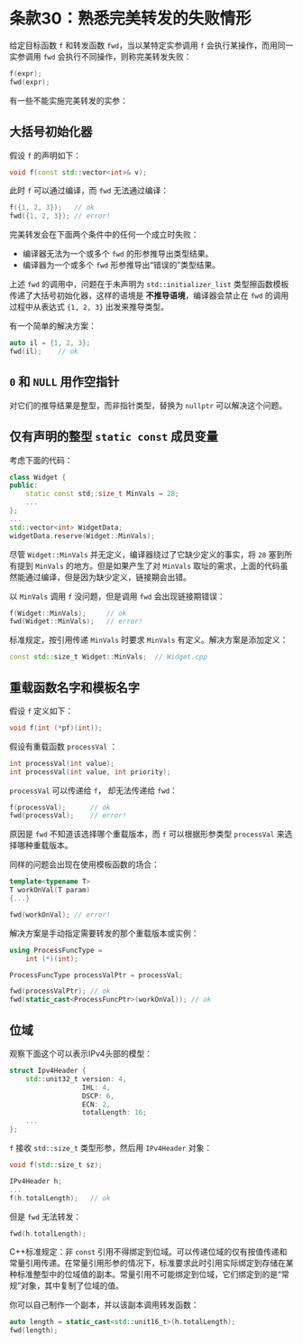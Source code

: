# 条款30：熟悉完美转发的失败情形

给定目标函数 `f` 和转发函数 `fwd`，当以某特定实参调用 `f` 会执行某操作，而用同一实参调用 `fwd` 会执行不同操作，则称完美转发失败：

```cpp
f(expr);
fwd(expr);
```

有一些不能实施完美转发的实参：

## 大括号初始化器

假设 `f` 的声明如下：

```cpp
void f(const std::vector<int>& v);
```

此时 `f` 可以通过编译，而 `fwd` 无法通过编译：

```cpp
f({1, 2, 3});   // ok
fwd({1, 2, 3}); // error!
```

完美转发会在下面两个条件中的任何一个成立时失败：

- 编译器无法为一个或多个 `fwd` 的形参推导出类型结果。
- 编译器为一个或多个 `fwd` 形参推导出“错误的”类型结果。

上述 `fwd` 的调用中，问题在于未声明为 `std::initializer_list` 类型擦函数模板传递了大括号初始化器，这样的语境是 **不推导语境**，编译器会禁止在 `fwd` 的调用过程中从表达式 `{1, 2, 3}` 出发来推导类型。

有一个简单的解决方案：

```cpp
auto il = {1, 2, 3};
fwd(il);    // ok
```

## `0` 和 `NULL` 用作空指针

对它们的推导结果是整型，而非指针类型，替换为 `nullptr` 可以解决这个问题。

## 仅有声明的整型 `static const` 成员变量

考虑下面的代码：

```cpp
class Widget {
public:
    static const std;:size_t MinVals = 28;
    ...
};
...
std::vector<int> WidgetData;
widgetData.reserve(Widget::MinVals);
```

尽管 `Widget::MinVals` 并无定义，编译器绕过了它缺少定义的事实，将 `28` 塞到所有提到 `MinVals` 的地方。但是如果产生了对 `MinVals` 取址的需求，上面的代码虽然能通过编译，但是因为缺少定义，链接期会出错。

以 `MinVals` 调用 `f` 没问题，但是调用 `fwd` 会出现链接期错误：

```cpp
f(Widget::MinVals);     // ok
fwd(Widget::MinVals);   // error!
```

标准规定，按引用传递 `MinVals` 时要求 `MinVals` 有定义。解决方案是添加定义：

```cpp
const std::size_t Widget::MinVals;  // Widget.cpp
```

## 重载函数名字和模板名字

假设 `f` 定义如下：

```cpp
void f(int (*pf)(int));
```

假设有重载函数 `processVal` ：

```cpp
int processVal(int value);
int processVal(int value, int priority);
```

`processVal` 可以传递给 `f`， 却无法传递给 `fwd`：

```cpp
f(processVal);      // ok
fwd(processVal);    // error!    
```

原因是 `fwd` 不知道该选择哪个重载版本，而 `f` 可以根据形参类型 `processVal` 来选择哪种重载版本。

同样的问题会出现在使用模板函数的场合：

```cpp
template<typename T>
T workOnVal(T param)
{...}

fwd(workOnVal); // error!
```

解决方案是手动指定需要转发的那个重载版本或实例：

```cpp
using ProcessFuncType =
    int (*)(int);

ProcessFuncType processValPtr = processVal;

fwd(processValPtr); // ok   
fwd(static_cast<ProcessFuncPtr>(workOnVal)); // ok
```

## 位域

观察下面这个可以表示IPv4头部的模型：

```cpp
struct Ipv4Header {
    std::unit32_t version: 4,
                  IHL: 4,
                  DSCP: 6,
                  ECN: 2,
                  totalLength: 16;
    ...
};
```

`f` 接收 `std::size_t` 类型形参，然后用 `IPv4Header` 对象：

```cpp
void f(std::size_t sz);

IPv4Header h;
...
f(h.totalLength);   // ok
```

但是 `fwd` 无法转发：

```cpp
fwd(h.totalLength);
```

C++标准规定：非 `const` 引用不得绑定到位域。可以传递位域的仅有按值传递和常量引用传递。在常量引用形参的情况下，标准要求此时引用实际绑定到存储在某种标准整型中的位域值的副本。常量引用不可能绑定到位域，它们绑定到的是“常规”对象，其中复制了位域的值。

你可以自己制作一个副本，并以该副本调用转发函数：

```cpp
auto length = static_cast<std::unit16_t>(h.totalLength);
fwd(length);
```
